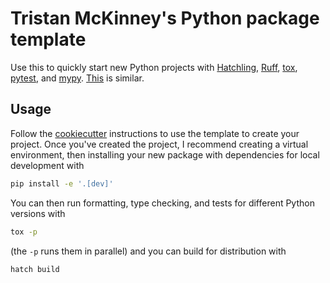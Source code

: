 # Tristan McKinney's Python package template

Use this to quickly start new Python projects with [Hatchling](https://hatch.pypa.io/latest/), [Ruff](https://docs.astral.sh/ruff/), [tox](https://tox.wiki/en/4.23.2/), [pytest](https://docs.pytest.org/en/stable/), and [mypy](https://mypy-lang.org/index.html). [This](https://github.com/ndjenkins85/ndj_cookie) is similar. 

## Usage

Follow the [cookiecutter](https://github.com/cookiecutter/cookiecutter) instructions to use the template to create your project. Once you've created the project, I recommend creating a virtual environment, then installing your new package with dependencies for local development with

```bash
pip install -e '.[dev]'
```

You can then run formatting, type checking, and tests for different Python versions with

```bash
tox -p
```

(the `-p` runs them in parallel) and you can build for distribution with

```bash
hatch build
```
